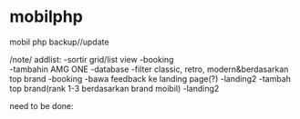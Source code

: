 # mobilphp
mobil php backup//update

/note/
addlist:
-sortir grid/list view					                       -booking <br>
-tambahin AMG ONE					                            -database
-filter classic, retro, modern&berdasarkan top brand	-booking
-bawa feedback ke landing page(?)			                -landing2
-tambah top brand(rank 1-3 berdasarkan brand moibil)	-landing2

need to be done:
